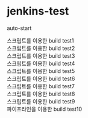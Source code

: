 # jenkins-test
auto-start

스크립트를 이용한 build test1
<br>
스크립트를 이용한 build test2
<br>
스크립트를 이용한 build test3
<br>
스크립트를 이용한 build test4
<br>
스크립트를 이용한 build test5
<br>
스크립트를 이용한 build test6
<br>
스크립트를 이용한 build test7
<br>
스크립트를 이용한 build test8
<br>
스크립트를 이용한 build test9
<br>
파이프라인을 이용한 build test10


